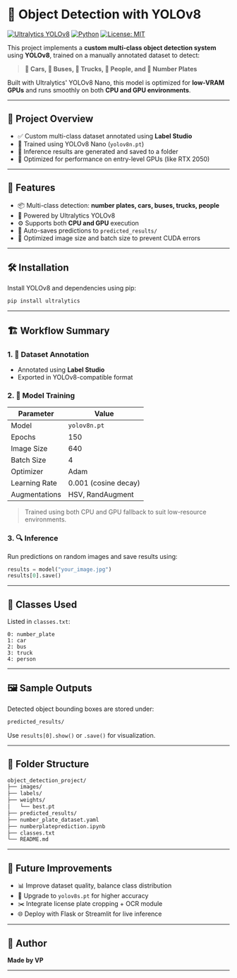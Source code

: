 # 🚦 Object Detection with YOLOv8

[![Ultralytics YOLOv8](https://img.shields.io/badge/Ultralytics-YOLOv8-3776AB?style=for-the-badge&logo=python&logoColor=white)](https://github.com/ultralytics/ultralytics)
[![Python](https://img.shields.io/badge/Python-3.9+-blue.svg?style=for-the-badge&logo=python&logoColor=white)](https://www.python.org/)
[![License: MIT](https://img.shields.io/badge/License-MIT-yellow.svg?style=for-the-badge)](https://opensource.org/licenses/MIT)

This project implements a **custom multi-class object detection system** using **YOLOv8**, trained on a manually annotated dataset to detect:

> **🚗 Cars, 🚌 Buses, 🚚 Trucks, 🧍 People, and 🔢 Number Plates**

Built with Ultralytics' YOLOv8 Nano, this model is optimized for **low-VRAM GPUs** and runs smoothly on both **CPU and GPU environments**.

---

## 📁 Project Overview

- ✅ Custom multi-class dataset annotated using **Label Studio**
- 🔧 Trained using YOLOv8 Nano (`yolov8n.pt`)
- 🧠 Inference results are generated and saved to a folder
- 🎯 Optimized for performance on entry-level GPUs (like RTX 2050)

---

## 🚀 Features

- 📦 Multi-class detection: **number plates, cars, buses, trucks, people**
- 🧠 Powered by Ultralytics YOLOv8
- ⚙️ Supports both **CPU and GPU** execution
- 📁 Auto-saves predictions to `predicted_results/`
- 🧠 Optimized image size and batch size to prevent CUDA errors

---

## 🛠️ Installation

Install YOLOv8 and dependencies using pip:

```bash
pip install ultralytics
```

---

## 🏗️ Workflow Summary

### 1. 📸 Dataset Annotation
- Annotated using **Label Studio**
- Exported in YOLOv8-compatible format

### 2. 🧠 Model Training

| Parameter     | Value         |
|---------------|---------------|
| Model         | `yolov8n.pt`  |
| Epochs        | 150           |
| Image Size    | 640           |
| Batch Size    | 4             |
| Optimizer     | Adam          |
| Learning Rate | 0.001 (cosine decay) |
| Augmentations | HSV, RandAugment     |

> Trained using both CPU and GPU fallback to suit low-resource environments.

### 3. 🔍 Inference
Run predictions on random images and save results using:

```python
results = model("your_image.jpg")
results[0].save()
```

---

## 🧾 Classes Used

Listed in `classes.txt`:

```
0: number_plate
1: car
2: bus
3: truck
4: person
```

---

## 🖼️ Sample Outputs

Detected object bounding boxes are stored under:

```bash
predicted_results/
```

Use `results[0].show()` or `.save()` for visualization.

---

## 📂 Folder Structure

```bash
object_detection_project/
├── images/
├── labels/
├── weights/
│   └── best.pt
├── predicted_results/
├── number_plate_dataset.yaml
├── numberplateprediction.ipynb
├── classes.txt
└── README.md
```

---

## 🔮 Future Improvements

- 📊 Improve dataset quality, balance class distribution
- 🚀 Upgrade to `yolov8s.pt` for higher accuracy
- ✂️ Integrate license plate cropping + OCR module
- 🌐 Deploy with Flask or Streamlit for live inference

---

## 👤 Author

**Made by VP**  

---
